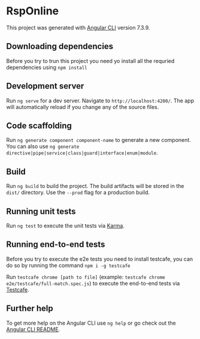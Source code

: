 # RspOnline

This project was generated with [Angular CLI](https://github.com/angular/angular-cli) version 7.3.9.

## Downloading dependencies
Before you try to trun this project you need yo install all the requried dependencies using `npm install`

## Development server

Run `ng serve` for a dev server. Navigate to `http://localhost:4200/`. The app will automatically reload if you change any of the source files.

## Code scaffolding

Run `ng generate component component-name` to generate a new component. You can also use `ng generate directive|pipe|service|class|guard|interface|enum|module`.

## Build

Run `ng build` to build the project. The build artifacts will be stored in the `dist/` directory. Use the `--prod` flag for a production build.

## Running unit tests

Run `ng test` to execute the unit tests via [Karma](https://karma-runner.github.io).

## Running end-to-end tests
Before you try to execute the e2e tests you need to install testcafe, you can do so by running the command `npm i -g testcafe`

Run `testcafe chrome [path to file]` (example: `testcafe chrome e2e/testcafe/full-match.spec.js`) to execute the end-to-end tests via [Testcafe](https://devexpress.github.io/testcafe/).

## Further help

To get more help on the Angular CLI use `ng help` or go check out the [Angular CLI README](https://github.com/angular/angular-cli/blob/master/README.md).
